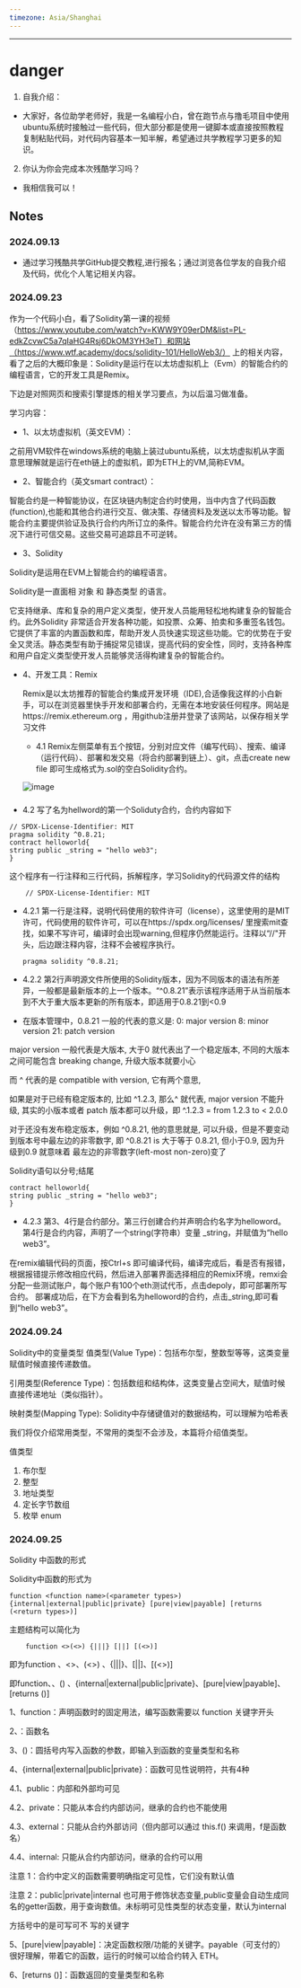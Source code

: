 ```yaml
---
timezone: Asia/Shanghai
---
```



---

# danger

1. 自我介绍：
   
 -  大家好，各位助学老师好，我是一名编程小白，曾在跑节点与撸毛项目中使用ubuntu系统时接触过一些代码，但大部分都是使用一键脚本或直接按照教程复制粘贴代码，对代码内容基本一知半解，希望通过共学教程学习更多的知识。

2. 你认为你会完成本次残酷学习吗？

 -  我相信我可以！
   
## Notes

<!-- Content_START -->
### 2024.09.13
- 通过学习残酷共学GitHub提交教程,进行报名；通过浏览各位学友的自我介绍及代码，优化个人笔记相关内容。
  
### 2024.09.23

   作为一个代码小白，看了Solidity第一课的视频（https://www.youtube.com/watch?v=KWW9Y09erDM&list=PL-edkZcvwC5a7qIaHG4Rsj6DkOM3YH3eT）和网站（https://www.wtf.academy/docs/solidity-101/HelloWeb3/）  上的相关内容，看了之后的大概印象是：Solidity是运行在以太坊虚拟机上（Evm）的智能合约的编程语言，它的开发工具是Remix。

下边是对照网页和搜索引擎提炼的相关学习要点，为以后温习做准备。

学习内容：

- 1、以太坊虚拟机（英文EVM）：
  
之前用VM软件在windows系统的电脑上装过ubuntu系统，以太坊虚拟机从字面意思理解就是运行在eth链上的虚拟机，即为ETH上的VM,简称EVM。

- 2、智能合约（英文smart contract）：
  
智能合约是一种智能协议，在区块链内制定合约时使用，当中内含了代码函数(function),也能和其他合约进行交互、做决策、存储资料及发送以太币等功能。智能合约主要提供验证及执行合约内所订立的条件。智能合约允许在没有第三方的情况下进行可信交易。这些交易可追踪且不可逆转。

- 3、Solidity
  
Solidity是运用在EVM上智能合约的编程语言。

Solidity是一直面相  对象  和  静态类型  的语言。

它支持继承、库和复杂的用户定义类型，使开发人员能用轻松地构建复杂的智能合约。此外Solidity 非常适合开发各种功能，如投票、众筹、拍卖和多重签名钱包。它提供了丰富的内置函数和库，帮助开发人员快速实现这些功能。它的优势在于安全又灵活。静态类型有助于捕捉常见错误，提高代码的安全性，同时，支持各种库和用户自定义类型使开发人员能够灵活得构建复杂的智能合约。

- 4、开发工具：Remix
  
  Remix是以太坊推荐的智能合约集成开发环境（IDE),合适像我这样的小白新手，可以在浏览器里快手开发和部署合约，无需在本地安装任何程序。网站是https://remix.ethereum.org ，用github注册并登录了该网站，以保存相关学习文件
  
   - 4.1 Remix左侧菜单有五个按钮，分别对应文件（编写代码）、搜索、编译（运行代码）、部署和发交易（将合约部署到链上）、git，点击create new file 即可生成格式为.sol的空白Solidity合约。

  ![image](https://github.com/user-attachments/assets/9eefd823-47a7-43ee-9141-346936913130)
### 

   - 4.2 写了名为hellword的第一个Soliduty合约，合约内容如下

    // SPDX-License-Identifier: MIT
    pragma solidity ^0.8.21;
    contract helloworld{ 
    string public _string = "hello web3";
    }
 这个程序有一行注释和三行代码，拆解程序，学习Solidity的代码源文件的结构

        // SPDX-License-Identifier: MIT
        
 - 4.2.1 第一行是注释，说明代码使用的软件许可（license），这里使用的是MIT许可，代码使用的软件许可，可以在https://spdx.org/licenses/ 里搜索mit查找，如果不写许可，编译时会出现warning,但程序仍然能运行。注释以“//"开头，后边跟注释内容，注释不会被程序执行。
   
       pragma solidity ^0.8.21;
    
 - 4.2.2 第2行声明源文件所使用的Solidity版本，因为不同版本的语法有所差异，一般都是最新版本的上一个版本。“^0.8.21”表示该程序适用于从当前版本到不大于重大版本更新的所有版本，即适用于0.8.21到<0.9

 - 在版本管理中，0.8.21 一般的代表的意义是:
0: major version 
8: minor version
21: patch version

major version 一般代表是大版本, 大于0 就代表出了一个稳定版本, 不同的大版本之间可能包含 breaking change, 升级大版本就要小心

而 ^ 代表的是 compatible with version, 它有两个意思, 

如果是对于已经有稳定版本的, 比如 ^1.2.3, 那么^ 就代表, major version 不能升级, 其实的小版本或者 patch 版本都可以升级，即 ^.1.2.3 = from 1.2.3 to < 2.0.0

对于还没有发布稳定版本，例如 ^0.8.21, 他的意思就是, 可以升级，但是不要变动到版本号中最左边的非零数字, 即 ^0.8.21 is 大于等于 0.8.21, 但小于0.9,  因为升级到0.9 就意味着 最左边的非零数字(left-most non-zero)变了

Solidity语句以分号;结尾

    contract helloworld{ 
    string public _string = "hello web3";
    }
- 4.2.3 第3、4行是合约部分。第三行创建合约并声明合约名字为helloword。第4行是合约内容，声明了一个string(字符串）变量 _string，并赋值为“hello web3”。

在remix编辑代码的页面，按Ctrl+s 即可编译代码，编译完成后，看是否有报错，根据报错提示修改相应代码，然后进入部署界面选择相应的Remix环境，remxi会分配一些测试账户，每个账户有100个eth测试代币，点击depoly，即可部署所写合约。
部署成功后，在下方会看到名为helloword的合约，点击_string,即可看到“hello web3”。

### 2024.09.24

Solidity中的变量类型
值类型(Value Type)：包括布尔型，整数型等等，这类变量赋值时候直接传递数值。

引用类型(Reference Type)：包括数组和结构体，这类变量占空间大，赋值时候直接传递地址（类似指针）。

映射类型(Mapping Type): Solidity中存储键值对的数据结构，可以理解为哈希表

我们将仅介绍常用类型，不常用的类型不会涉及，本篇将介绍值类型。

值类型
1. 布尔型
2. 整型
3. 地址类型
4. 定长字节数组
5. 枚举 enum

### 2024.09.25

 Solidity 中函数的形式

 Solidity中函数的形式为
 
    function <function name>(<parameter types>) {internal|external|public|private} [pure|view|payable] [returns (<return types>)]

主题结构可以简化为 

        function <>(<>) {|||} [||] [(<>)]


即为function 、<>、(<>) 、{|||}、[||]、[(<>)]

即function、<function name>、(<parameter types>) 、{internal|external|public|private}、[pure|view|payable]、[returns (<return types>)]


1、function：声明函数时的固定用法，编写函数需要以 function 关键字开头

2、<function name>：函数名

3、(<parameter types>)：圆括号内写入函数的参数，即输入到函数的变量类型和名称

4、{internal|external|public|private}：函数可见性说明符，共有4种

4.1、public：内部和外部均可见

4.2、private：只能从本合约内部访问，继承的合约也不能使用

4.3、external：只能从合约外部访问（但内部可以通过 this.f() 来调用，f是函数名）

4.4、internal: 只能从合约内部访问，继承的合约可以用

注意 1：合约中定义的函数需要明确指定可见性，它们没有默认值

注意 2：public|private|internal 也可用于修饰状态变量,public变量会自动生成同名的getter函数，用于查询数值。未标明可见性类型的状态变量，默认为internal

方括号中的是可写可不 写的关键字

5、[pure|view|payable]：决定函数权限/功能的关键字。payable（可支付的）很好理解，带着它的函数，运行的时候可以给合约转入 ETH。

6、[returns ()]：函数返回的变量类型和名称















<!-- Content_END -->

